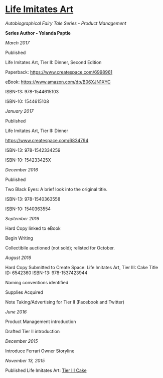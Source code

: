 # [Life Imitates Art](https://www.amazon.com/Life-Imitates-Art-Tier-III-ebook/dp/B017Y3W9PO)

_Autobiographical Fairy Tale Series - Product Management_

**Series Author - Yolanda Paptie**

_March 2017_

Published 

Life Imitates Art, Tier II: Dinner, Second Edition

Paperback: https://www.createspace.com/6998961

eBook:  https://www.amazon.com/dp/B06XJN1XYC

ISBN-13: 978-1544615103 

ISBN-10: 1544615108 


_January 2017_

Published 

Life Imitates Art, Tier II: Dinner

https://www.createspace.com/6834794

ISBN-13: 978-1542334259 

ISBN-10: 154233425X 

_December 2016_

Published

Two Black Eyes: A brief look into the original title. 

ISBN-13: 978-1540363558

ISBN-10: 1540363554 

_September 2016_

Hard Copy linked to eBook

Begin Writing

Collectibile auctioned (not sold); relisted for October.

_August 2016_

Hard Copy Submitted to Create Space:
Life Imitates Art, Tier III: Cake
Title ID: 6542360
ISBN-13: 978-1537423944

Naming conventions identified

Supplies Acquired

Note Taking/Advertising for Tier II (Facebook and Twitter)

_June 2016_

Product Management introduction

Drafted Tier II introduction

_December 2015_

Introduce Ferrari Owner Storyline

_November 13, 2015_

Published Life Imitates Art: [Tier III Cake](https://www.amazon.com/Life-Imitates-Art-Tier-III-ebook/dp/B017Y3W9PO)




